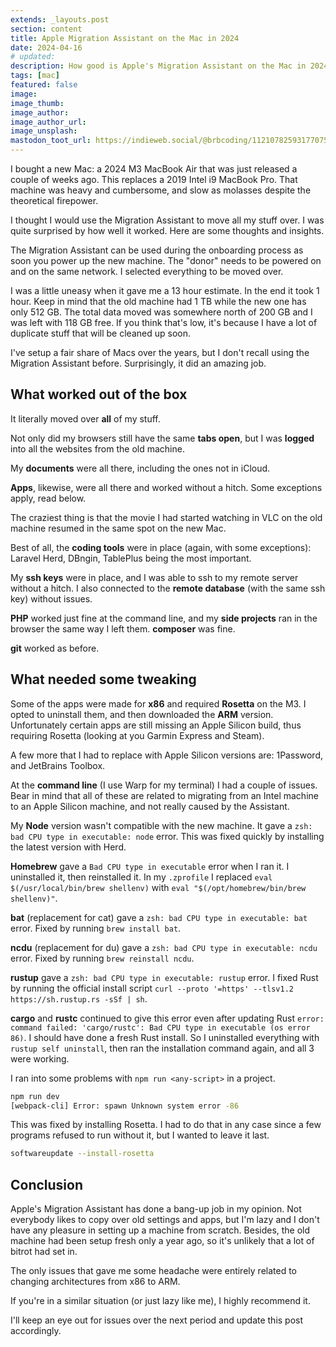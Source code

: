 ```yaml
---
extends: _layouts.post
section: content
title: Apple Migration Assistant on the Mac in 2024
date: 2024-04-16
# updated:
description: How good is Apple's Migration Assistant on the Mac in 2024?
tags: [mac]
featured: false
image:
image_thumb:
image_author:
image_author_url:
image_unsplash:
mastodon_toot_url: https://indieweb.social/@brbcoding/112107825931770751
---
```


I bought a new Mac: a 2024 M3 MacBook Air that was just released a couple of weeks ago. This replaces a 2019 Intel i9 MacBook Pro. That machine was heavy and cumbersome, and slow as molasses despite the theoretical firepower.

I thought I would use the Migration Assistant to move all my stuff over. I was quite surprised by how well it worked. Here are some thoughts and insights.

The Migration Assistant can be used during the onboarding process as soon you power up the new machine. The "donor" needs to be powered on and on the same network. I selected everything to be moved over.

I was a little uneasy when it gave me a 13 hour estimate. In the end it took 1 hour. Keep in mind that the old machine had 1 TB while the new one has only 512 GB. The total data moved was somewhere north of 200 GB and I was left with 118 GB free. If you think that's low, it's because I have a lot of duplicate stuff that will be cleaned up soon.

I've setup a fair share of Macs over the years, but I don't recall using the Migration Assistant before. Surprisingly, it did an amazing job.

## What worked out of the box

It literally moved over **all** of my stuff.

Not only did my browsers still have the same **tabs open**, but I was **logged** into all the websites from the old machine.

My **documents** were all there, including the ones not in iCloud.

**Apps**, likewise, were all there and worked without a hitch. Some exceptions apply, read below.

The craziest thing is that the movie I had started watching in VLC on the old machine resumed in the same spot on the new Mac.

Best of all, the **coding tools** were in place (again, with some exceptions): Laravel Herd, DBngin, TablePlus being the most important.

My **ssh keys** were in place, and I was able to ssh to my remote server without a hitch. I also connected to the **remote database** (with the same ssh key) without issues.

**PHP** worked just fine at the command line, and my **side projects** ran in the browser the same way I left them. **composer** was fine.

**git** worked as before.

## What needed some tweaking

Some of the apps were made for **x86** and required **Rosetta** on the M3. I opted to uninstall them, and then downloaded the **ARM** version. Unfortunately certain apps are still missing an Apple Silicon build, thus requiring Rosetta (looking at you Garmin Express and Steam).

A few more that I had to replace with Apple Silicon versions are: 1Password, and JetBrains Toolbox.

At the **command line** (I use Warp for my terminal) I had a couple of issues. Bear in mind that all of these are related to migrating from an Intel machine to an Apple Silicon machine, and not really caused by the Assistant.

My **Node** version wasn't compatible with the new machine. It gave a `zsh: bad CPU type in executable: node` error. This was fixed quickly by installing the latest version with Herd.

**Homebrew** gave a `Bad CPU type in executable` error when I ran it. I uninstalled it, then reinstalled it. In my `.zprofile` I replaced `eval $(/usr/local/bin/brew shellenv)` with `eval "$(/opt/homebrew/bin/brew shellenv)"`.

**bat** (replacement for cat) gave a `zsh: bad CPU type in executable: bat` error. Fixed by running `brew install bat`.

**ncdu** (replacement for du) gave a `zsh: bad CPU type in executable: ncdu` error. Fixed by running `brew reinstall ncdu`.

**rustup** gave a `zsh: bad CPU type in executable: rustup` error. I fixed Rust by running the official install script `curl --proto '=https' --tlsv1.2 https://sh.rustup.rs -sSf | sh`.

**cargo** and **rustc** continued to give this error even after updating Rust `error: command failed: 'cargo/rustc': Bad CPU type in executable (os error 86)`. I should have done a fresh Rust install. So I uninstalled everything with `rustup self uninstall`, then ran the installation command again, and all 3 were working.

I ran into some problems with `npm run <any-script>` in a project.

```bash
npm run dev
[webpack-cli] Error: spawn Unknown system error -86
```

This was fixed by installing Rosetta. I had to do that in any case since a few programs refused to run without it, but I wanted to leave it last.

```bash
softwareupdate --install-rosetta
```
## Conclusion

Apple's Migration Assistant has done a bang-up job in my opinion. Not everybody likes to copy over old settings and apps, but I'm lazy and I don't have any pleasure in setting up a machine from scratch. Besides, the old machine had been setup fresh only a year ago, so it's unlikely that a lot of bitrot had set in.

The only issues that gave me some headache were entirely related to changing architectures from x86 to ARM.

If you're in a similar situation (or just lazy like me), I highly recommend it.

I'll keep an eye out for issues over the next period and update this post accordingly.
